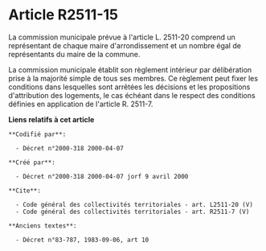 # Article R2511-15

La commission municipale prévue à l'article L. 2511-20 comprend un représentant de chaque maire d'arrondissement et un nombre
égal de représentants du maire de la commune.

La commission municipale établit son règlement intérieur par délibération prise à la majorité simple de tous ses membres. Ce
règlement peut fixer les conditions dans lesquelles sont arrêtées les décisions et les propositions d'attribution des
logements, le cas échéant dans le respect des conditions définies en application de l'article R. 2511-7.

**Liens relatifs à cet article**

	**Codifié par**:

	  - Décret n°2000-318 2000-04-07

	**Créé par**:

	  - Décret n°2000-318 2000-04-07 jorf 9 avril 2000

	**Cite**:

	  - Code général des collectivités territoriales - art. L2511-20 (V)
	  - Code général des collectivités territoriales - art. R2511-7 (V)

	**Anciens textes**:

	  - Décret n°83-787, 1983-09-06, art 10
